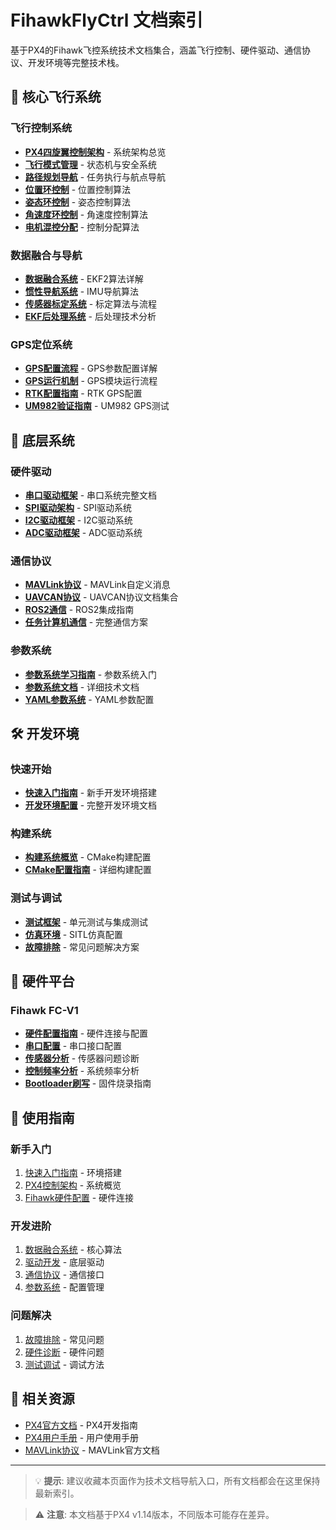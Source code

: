 # FihawkFlyCtrl 文档索引

基于PX4的Fihawk飞控系统技术文档集合，涵盖飞行控制、硬件驱动、通信协议、开发环境等完整技术栈。

## 🚁 核心飞行系统

### 飞行控制系统
- **[PX4四旋翼控制架构](flight-control/PX4_Quadcopter_Control_Architecture.md)** - 系统架构总览
- **[飞行模式管理](flight-control/01_Flight_Mode_Management.md)** - 状态机与安全系统
- **[路径规划导航](flight-control/02_Path_Planning_Navigation.md)** - 任务执行与航点导航
- **[位置环控制](flight-control/03_Position_Control_Loop.md)** - 位置控制算法
- **[姿态环控制](flight-control/04_Attitude_Control_Loop.md)** - 姿态控制算法
- **[角速度环控制](flight-control/05_Rate_Control_Loop.md)** - 角速度控制算法
- **[电机混控分配](flight-control/06_Motor_Mixing_Control_Allocation.md)** - 控制分配算法

### 数据融合与导航
- **[数据融合系统](navigation-sensor/PX4四旋翼数据融合系统详解.md)** - EKF2算法详解
- **[惯性导航系统](navigation-sensor/PX4四旋翼惯性导航系统详解.md)** - IMU导航算法
- **[传感器标定系统](navigation-sensor/PX4四旋翼传感器标定系统详解.md)** - 标定算法与流程
- **[EKF后处理系统](navigation-sensor/系统后处理和EKF后处理实现机制详解.md)** - 后处理技术分析

### GPS定位系统
- **[GPS配置流程](gps-navigation/PX4_GPS_CONFIG_Parameter_Flow.md)** - GPS参数配置详解
- **[GPS运行机制](gps-navigation/PX4_GPS_runningstateflow.md)** - GPS模块运行流程
- **[RTK配置指南](gps-navigation/RTK982_Configuration_Guide.md)** - RTK GPS配置
- **[UM982验证指南](gps-navigation/UM982_GPS_Verification_Guide.md)** - UM982 GPS测试

## 🔧 底层系统

### 硬件驱动
- **[串口驱动框架](drivers/PX4_Serial_Framework_Complete.md)** - 串口系统完整文档
- **[SPI驱动架构](drivers/PX4_SPI_Driver_Architecture.md)** - SPI驱动系统
- **[I2C驱动框架](drivers/PX4_I2C_Driver_Framework.md)** - I2C驱动系统
- **[ADC驱动框架](drivers/PX4_ADC_Driver_Framework.md)** - ADC驱动系统

### 通信协议
- **[MAVLink协议](communication/PX4_MAVLink_Custom_Messages_Guide.md)** - MAVLink自定义消息
- **[UAVCAN协议](communication/uavcan/)** - UAVCAN协议文档集合
- **[ROS2通信](communication/PX4_ROS2快速入门指南.md)** - ROS2集成指南
- **[任务计算机通信](communication/PX4任务计算机通信指南.md)** - 完整通信方案

### 参数系统
- **[参数系统学习指南](parameters/PX4_Parameter_Study_README.md)** - 参数系统入门
- **[参数系统文档](parameters/PX4_Parameter_System_Documentation.md)** - 详细技术文档
- **[YAML参数系统](parameters/PX4_YAML_Parameter_System_Guide.md)** - YAML参数配置

## 🛠️ 开发环境

### 快速开始
- **[快速入门指南](development/Quick_Start_Guide.md)** - 新手开发环境搭建
- **[开发环境配置](development/)** - 完整开发环境文档

### 构建系统
- **[构建系统概览](build-system/)** - CMake构建配置
- **[CMake配置指南](build-system/CMake_Configuration_Guide.md)** - 详细构建配置

### 测试与调试
- **[测试框架](testing/)** - 单元测试与集成测试
- **[仿真环境](simulation/PX4_SITL_QGC_Connection_Guide.md)** - SITL仿真配置
- **[故障排除](troubleshooting/)** - 常见问题解决方案

## 🔩 硬件平台

### Fihawk FC-V1
- **[硬件配置指南](hardware-specific/Fihawk_Hardware_Setup_Guide.md)** - 硬件连接与配置
- **[串口配置](hardware-specific/Fihawk_Serial_Configuration.md)** - 串口接口配置
- **[传感器分析](hardware-specific/Fihawk_Sensor_Issues_Analysis.md)** - 传感器问题诊断
- **[控制频率分析](hardware-specific/fihawk-fc-v1-sensor-control-frequencies.md)** - 系统频率分析
- **[Bootloader刷写](hardware-specific/PX4_Bootloader_Flashing_Guide.md)** - 固件烧录指南

## 📖 使用指南

### 新手入门
1. [快速入门指南](development/Quick_Start_Guide.md) - 环境搭建
2. [PX4控制架构](flight-control/PX4_Quadcopter_Control_Architecture.md) - 系统概览
3. [Fihawk硬件配置](hardware-specific/Fihawk_Hardware_Setup_Guide.md) - 硬件连接

### 开发进阶
1. [数据融合系统](navigation-sensor/PX4四旋翼数据融合系统详解.md) - 核心算法
2. [驱动开发](drivers/) - 底层驱动
3. [通信协议](communication/) - 通信接口
4. [参数系统](parameters/) - 配置管理

### 问题解决
1. [故障排除](troubleshooting/) - 常见问题
2. [硬件诊断](hardware-specific/) - 硬件问题
3. [测试调试](testing/) - 调试方法

## 🔗 相关资源

- [PX4官方文档](https://dev.px4.io/) - PX4开发指南
- [PX4用户手册](https://docs.px4.io/) - 用户使用手册
- [MAVLink协议](https://mavlink.io/) - MAVLink官方文档

---

> 💡 **提示**: 建议收藏本页面作为技术文档导航入口，所有文档都会在这里保持最新索引。

> ⚠️ **注意**: 本文档基于PX4 v1.14版本，不同版本可能存在差异。